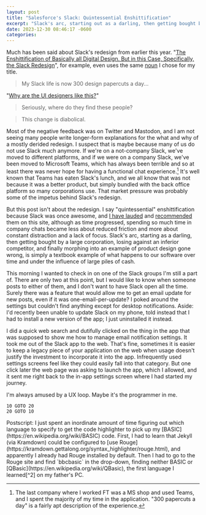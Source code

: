 ```yaml
---
layout: post
title: "Salesforce's Slack: Quintessential Enshittification"
excerpt: "Slack's arc, starting out as a darling, then getting bought by a large corporation, losing against an inferior competitor, and finally morphing into an example of product design gone wrong, is simply a textbook example of what happens to our software over time and under the influence of large piles of cash."
date: 2023-12-30 08:46:17 -0600
categories: 
---
```


Much has been said about Slack's redesign from earlier this year. "[The Enshittification of Basically all Digital Design. But in this Case, Specifically, the Slack Redesign](https://www.flagsmith.com/blog/the-enshittification-of-basically-all-digital-design-slack-redesign)", for example, even uses the same [noun](https://en.wikipedia.org/wiki/Enshittification "Enshittification - Wikipedia") I chose for my title.

> My Slack life is now 300 design papercuts a day...

"[Why are the UI designers like this?](https://www.reddit.com/r/Slack/comments/16d7ylx/how_to_switch_back_to_old_slack_design/ "Why are the UI designers like this?")"

> Seriously, where do they find these people?

> This change is diabolical.

Most of the negative feedback was on Twitter and Mastodon, and I am not seeing many people write longer-form explanations for the what and why of a mostly derided redesign. I suspect that is maybe because many of us do not use Slack much anymore. If we're on a not-company Slack, we've moved to different platforms, and if we were on a company Slack, we've been moved to Microsoft Teams, which has always been terrible and so at least there was never hope for having a functional chat experience.[^1] It's well known that Teams has eaten Slack's lunch, and we all know that was not because it was a better product, but simply bundled with the back office platform so many corporations use. That market pressure was probably some of the impetus behind Slack's redesign.

But this post isn't about the redesign. I say "quintessential" enshittification because Slack was once awesome, and [I have lauded](/2014/02/12/thanks-for-ruining-the-internet/) and [recommended](/2018/04/06/where-do-you-go-when-facebook-is-gone/) them on this site, although as time progressed, spending so much time in company chats became less about reduced friction and more about constant distraction and a lack of focus. Slack's arc, starting as a darling, then getting bought by a large corporation, losing against an inferior competitor, and finally morphing into an example of product design gone wrong, is simply a textbook example of what happens to our software over time and under the influence of large piles of cash.

This morning I wanted to check in on one of the Slack groups I'm still a part of. There are only two at this point, but I would like to know when someone posts to either of them, and I don't want to have Slack open all the time. Surely there was a feature that would allow me to get an email update for new posts, even if it was one-email-per-update? I poked around the settings but couldn't find anything except for desktop notifications. Aside: I'd recently been unable to update Slack on my phone, told instead that I had to install a new version of the app; I just uninstalled it instead.

I did a quick web search and dutifully clicked on the thing in the app that was supposed to show me how to manage email notification settings. It took me out of the Slack app to the web. That's fine, sometimes it is easier to keep a legacy piece of your application on the web when usage doesn't justify the investment to incorporate it into the app. Infrequently used settings screens feel like they could easily fall into that category. But one click later the web page was asking to launch the app, which I allowed, and it sent me right back to the in-app settings screen where I had started my journey.

I'm always amused by a UX loop. Maybe it's the programmer in me.

```bbcbasic
10 GOTO 20
20 GOTO 10
```

<p class="postscript" markdown="1">Postscript: I just spent an inordinate amount of time figuring out which language to specify to get the code highlighter to pick up my [BASIC](https://en.wikipedia.org/wiki/BASIC) code. First, I had to learn that Jekyll (via Kramdown) could be configured to [use Rouge](https://kramdown.gettalong.org/syntax_highlighter/rouge.html), and apparently I already had Rouge installed by default. Then I had to go to the Rouge site and find `bbcbasic` in the drop-down, finding neither BASIC or [QBasic](https://en.wikipedia.org/wiki/QBasic), the first language I learned[^2] on my father's PC.</p>

[^1]: The last company where I worked FT was a MS shop and used Teams, and I spent the majority of my time in the application. "300 papercuts a day" is a fairly apt description of the experience.

[^2]: Now, having visited the QBasic Wikipedia page for the first time, I have learned that I was doing it wrong: "Line numbers, a concept often associated with BASIC, are supported for compatibility, but are not considered good form, having been replaced by descriptive line labels."

